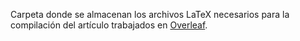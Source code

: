 Carpeta donde se almacenan los archivos LaTeX necesarios para la compilación del artículo trabajados en [Overleaf][R1].

[R1]: <https://www.overleaf.com/>
